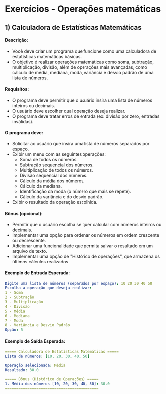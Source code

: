 # Exercícios - Operações matemáticas

## 1) **Calculadora de Estatísticas Matemáticas**

#### Descrição:

- Você deve criar um programa que funcione como uma calculadora de estatísticas matemáticas básicas. 
- O objetivo é realizar operações matemáticas como soma, subtração, multiplicação, divisão, além de operações mais avançadas, como cálculo de média, mediana, moda, variância e desvio padrão de uma lista de números.

#### Requisitos:

- O programa deve permitir que o usuário insira uma lista de números inteiros ou decimais.
- O usuário deve escolher qual operação deseja realizar.
- O programa deve tratar erros de entrada (ex: divisão por zero, entradas inválidas).

#### O programa deve:

- Solicitar ao usuário que insira uma lista de números separados por espaço.
- Exibir um menu com as seguintes operações:
    - Soma de todos os números.
    - Subtração sequencial dos números.
    - Multiplicação de todos os números.
    - Divisão sequencial dos números.
    - Cálculo da média dos números.
    - Cálculo da mediana.
    - Identificação da moda (o número que mais se repete).
    - Cálculo da variância e do desvio padrão.
- Exibir o resultado da operação escolhida.

#### Bônus (opcional):

- Permitir que o usuário escolha se quer calcular com números inteiros ou decimais.
- Implementar uma opção para ordenar os números em ordem crescente ou decrescente.
- Adicionar uma funcionalidade que permita salvar o resultado em um arquivo de texto.
- Implementar uma opção de "Histórico de operações", que armazena os últimos cálculos realizados.

#### Exemplo de Entrada Esperada:

~~~yaml
Digite uma lista de números (separados por espaço): 10 20 30 40 50
Escolha a operação que deseja realizar:
1 - Soma
2 - Subtração
3 - Multiplicação
4 - Divisão
5 - Média
6 - Mediana
7 - Moda
8 - Variância e Desvio Padrão
Opção: 5
~~~

#### Exemplo de Saída Esperada:

~~~yaml
===== Calculadora de Estatísticas Matemáticas =====
Lista de números: [10, 20, 30, 40, 50]

Operação selecionada: Média
Resultado: 30.0

===== Bônus (Histórico de Operações) =====
1. Média dos números [10, 20, 30, 40, 50]: 30.0
==========================================
~~~